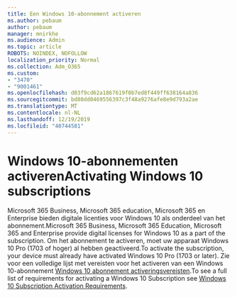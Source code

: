 ```yaml
---
title: Een Windows 10-abonnement activeren
ms.author: pebaum
author: pebaum
manager: mnirkhe
ms.audience: Admin
ms.topic: article
ROBOTS: NOINDEX, NOFOLLOW
localization_priority: Normal
ms.collection: Adm_O365
ms.custom:
- "3470"
- "9001461"
ms.openlocfilehash: d03f9cd62a1867619f0b7ed8f449ff638164a836
ms.sourcegitcommit: bd80dd0469556397c3f48a9276afe8e9d793a2ae
ms.translationtype: MT
ms.contentlocale: nl-NL
ms.lasthandoff: 12/19/2019
ms.locfileid: "40744581"
---
```

# <a name="activating-windows-10-subscriptions"></a><span data-ttu-id="c688c-102">Windows 10-abonnementen activeren</span><span class="sxs-lookup"><span data-stu-id="c688c-102">Activating Windows 10 subscriptions</span></span>

<span data-ttu-id="c688c-103">Microsoft 365 Business, Microsoft 365 education, Microsoft 365 en Enterprise bieden digitale licenties voor Windows 10 als onderdeel van het abonnement.</span><span class="sxs-lookup"><span data-stu-id="c688c-103">Microsoft 365 Business, Microsoft 365 Education, Microsoft 365 and Enterprise provide digital licenses for Windows 10 as a part of the subscription.</span></span> <span data-ttu-id="c688c-104">Om het abonnement te activeren, moet uw apparaat Windows 10 Pro (1703 of hoger) al hebben geactiveerd.</span><span class="sxs-lookup"><span data-stu-id="c688c-104">To activate the subscription, your device must already have activated Windows 10 Pro (1703 or later).</span></span> <span data-ttu-id="c688c-105">Zie voor een volledige lijst met vereisten voor het activeren van een Windows 10-abonnement [Windows 10 abonnement activeringsvereisten](https://docs.microsoft.com/windows/deployment/windows-10-subscription-activation#requirements).</span><span class="sxs-lookup"><span data-stu-id="c688c-105">To see a full list of requirements for activating a Windows 10 Subscription see [Windows 10 Subscription Activation Requirements](https://docs.microsoft.com/windows/deployment/windows-10-subscription-activation#requirements).</span></span>
